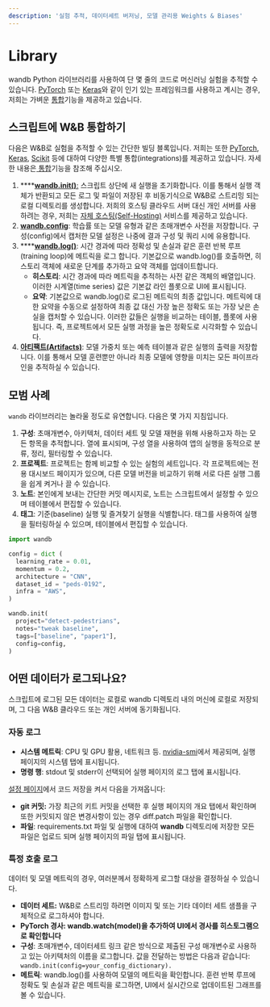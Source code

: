 ```yaml
---
description: '실험 추적, 데이터세트 버저닝, 모델 관리용 Weights & Biases'
---
```


# Library

wandb Python 라이브러리를 사용하여 단 몇 줄의 코드로 머신러닝 실험을 추적할 수 있습니다. [PyTorch](about:blank) 또는 [Keras](about:blank)와 같이 인기 있는 프레임워크를 사용하고 계시는 경우, 저희는 가벼운 [통합](about:blank)기능을 제공하고 있습니다.

##  **스크립트에 W&B 통합하기**

 다음은 W&B로 실험을 추적할 수 있는 간단한 빌딩 블록입니다. 저희는 또한 [PyTorch](https://docs.wandb.ai/v/ko/integrations/pytorch), [Keras](https://docs.wandb.ai/v/ko/integrations/keras), [Scikit](https://docs.wandb.ai/v/ko/integrations/scikit) 등에 대하여 다양한 특별 통합\(integrations\)를 제공하고 있습니다. 자세한 내용은[ 통합](https://docs.wandb.ai/v/ko/integrations)기능을 참조해 주십시오.

1. \*\*\*\*[**wandb.init\(\)**:](https://docs.wandb.ai/v/ko/library/init) 스크립트 상단에 새 실행을 초기화합니다. 이를 통해서 실행 객체가 반환되고 모든 로그 및 파일이 저장된 후 비동기식으로 W&B로 스트리밍 되는 로컬 디렉토리를 생성합니다. 저희의 호스팅 클라우드 서버 대신 개인 서버를 사용하려는 경우, 저희는 [자체 호스팅\(Self-Hosting\)](https://docs.wandb.ai/v/ko/self-hosted) 서비스를 제공하고 있습니다.
2. [ **wandb.config**](https://docs.wandb.ai/v/ko/library/config): 학습률 또는 모델 유형과 같은 초매개변수 사전을 저장합니다. 구성\(config\)에서 캡처한 모델 설정은 나중에 결과 구성 및 쿼리 시에 유용합니다.
3. \*\*\*\*[**wandb.log\(\)**](https://docs.wandb.ai/v/ko/library/log): 시간 경과에 따라 정확성 및 손실과 같은 훈련 반복 루프\(training loop\)에 메트릭을 로그 합니다. 기본값으로 wandb.log\(\)를 호출하면, 히스토리 객체에 새로운 단계를 추가하고 요약 객체를 업데이트합니다.
   * **히스토리**: 시간 경과에 따라 메트릭을 추적하는 사전 같은 객체의 배열입니다. 이러한 시계열\(time series\) 값은 기본값 라인 플롯으로 UI에 표시됩니다.
   * **요약**: 기본값으로 wandb.log\(\)로 로그된 메트릭의 최종 값입니다. 메트릭에 대한 요약을 수동으로 설정하여 최종 값 대신 가장 높은 정확도 또는 가장 낮은 손실을 캡처할 수 있습니다. 이러한 값들은 실행을 비교하는 테이블, 플롯에 사용됩니다. 즉, 프로젝트에서 모든 실행 과정을 높은 정확도로 시각화할 수 있습니다.
4.  [**아티팩트\(Artifacts\)**](https://docs.wandb.ai/v/ko/artifacts): 모델 가중치 또는 예측 테이블과 같은 실행의 출력을 저장합니다. 이를 통해서 모델 훈련뿐만 아니라 최종 모델에 영향을 미치는 모든 파이프라인을 추적하실 수 있습니다.

## **모범 사례**

`wandb` 라이브러리는 놀라울 정도로 유연합니다. 다음은 몇 가지 지침입니다.

1.  **구성**: 초매개변수, 아키텍처, 데이터 세트 및 모델 재현을 위해 사용하고자 하는 모든 항목을 추적합니다. 열에 표시되며, 구성 열을 사용하여 앱의 실행을 동적으로 분류, 정리, 필터링할 수 있습니다.
2.  **프로젝트**: 프로젝트는 함께 비교할 수 있는 실험의 세트입니다. 각 프로젝트에는 전용 대시보드 페이지가 있으며, 다른 모델 버전을 비교하기 위해 서로 다른 실행 그룹을 쉽게 켜거나 끌 수 있습니다.
3.  **노트**: 본인에게 보내는 간단한 커밋 메시지로, 노트는 스크립트에서 설정할 수 있으며 테이블에서 편집할 수 있습니다.
4.  **태그**: 기준\(baseline\) 실행 및 즐겨찾기 실행을 식별합니다. 태그를 사용하여 실행을 필터링하실 수 있으며, 테이블에서 편집할 수 있습니다.

```python
import wandb

config = dict (
  learning_rate = 0.01,
  momentum = 0.2,
  architecture = "CNN",
  dataset_id = "peds-0192",
  infra = "AWS",
)

wandb.init(
  project="detect-pedestrians",
  notes="tweak baseline",
  tags=["baseline", "paper1"],
  config=config,
)
```

##   **어떤 데이터가 로그되나요?**

 스크립트에 로그된 모든 데이터는 로컬로 wandb 디렉토리 내의 머신에 로컬로 저장되며, 그 다음 W&B 클라우드 또는 개인 서버에 동기화됩니다.

### **자동 로그**

* **시스템 메트릭**: CPU 및 GPU 활용, 네트워크 등. [nvidia-smi](https://developer.nvidia.com/nvidia-system-management-interface)에서 제공되며, 실행 페이지의 시스템 탭에 표시됩니다.
* **명령 행**: stdout 및 stderr이 선택되어 실행 페이지의 로그 탭에 표시됩니다.

 [설정 페이지](https://wandb.ai/settings)에서 코드 저장을 켜서 다음을 가져옵니다:

* **git 커밋:** 가장 최근의 키트 커밋을 선택한 후 실행 페이지의 개요 탭에서 확인하며 또한 커밋되지 않은 변경사항이 있는 경우 diff.patch 파일을 확인합니다.
* **파일**: requirements.txt 파일 및 실행에 대하여 **wandb** 디렉토리에 저장한 모든 파일은 업로드 되며 실행 페이지의 파일 탭에 표시됩니다.

###  **특정 호출 로그**

데이터 및 모델 메트릭의 경우, 여러분께서 정확하게 로그할 대상을 결정하실 수 있습니다.

* **데이터 세트:** W&B로 스트리밍 하려면 이미지 및 또는 기타 데이터 세트 샘플을 구체적으로 로그하셔야 합니다.
* **PyTorch 경사: wandb.watch\(model\)을 추가하여 UI에서 경사를 히스토그램으로 확인합니다**
* **구성**: 초매개변수, 데이터세트 링크 같은 방식으로 제출된 구성 매개변수로 사용하고 있는 아키텍처의 이름을 로그합니다. 값을 전달하는 방법은 다음과 같습니다: `wandb.init(config=your_config_dictionary).`
* **메트릭**: wandb.log\(\)를 사용하여 모델의 메트릭을 확인합니다. 훈련 반복 루프에 정확도 및 손실과 같은 메트릭을 로그하면, UI에서 실시간으로 업데이트된 그래프를 볼 수 있습니다.

